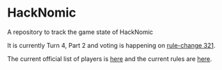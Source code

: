 HackNomic
=========

A repository to track the game state of HackNomic

It is currently Turn 4, Part 2 and voting is happening on [rule-change 321](https://github.com/jameseb7/HackNomic/blob/master/rule-changes/rule-change-321.md).

The current official list of players is [here](https://github.com/jameseb7/HackNomic/blob/master/players.md) and the current rules are [here](https://github.com/jameseb7/HackNomic/blob/master/rules.md).
